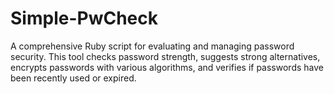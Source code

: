 # Simple-PwCheck
A comprehensive Ruby script for evaluating and managing password security. This tool checks password strength, suggests strong alternatives, encrypts passwords with various algorithms, and verifies if passwords have been recently used or expired.
